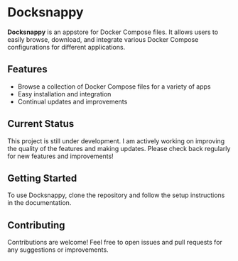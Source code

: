 # Docksnappy

**Docksnappy** is an appstore for Docker Compose files. It allows users to easily browse, download, and integrate various Docker Compose configurations for different applications.

## Features

- Browse a collection of Docker Compose files for a variety of apps
- Easy installation and integration
- Continual updates and improvements

## Current Status

This project is still under development. I am actively working on improving the quality of the features and making updates. Please check back regularly for new features and improvements!

## Getting Started

To use Docksnappy, clone the repository and follow the setup instructions in the documentation.

## Contributing

Contributions are welcome! Feel free to open issues and pull requests for any suggestions or improvements.
